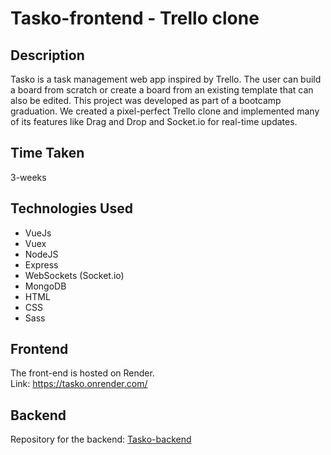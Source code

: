 # Tasko-frontend - Trello clone

## Description
Tasko is a task management web app inspired by Trello. 
The user can build a board from scratch or create a board 
from an existing template that can also be edited. 
This project was developed as part of a bootcamp graduation. 
We created a pixel-perfect Trello clone and implemented many of its features like Drag and Drop and Socket.io for real-time updates. 

## Time Taken
3-weeks

## Technologies Used
- VueJs
- Vuex
- NodeJS
- Express
- WebSockets (Socket.io)
- MongoDB
- HTML
- CSS
- Sass

## Frontend
The front-end is hosted on Render.  
Link: https://tasko.onrender.com/

## Backend
Repository for the backend:
<a href="https://github.com/AnnaBalinov/Tasko-backend" target="blank"> Tasko-backend </a>

